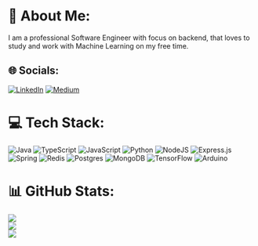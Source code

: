 # 💫 About Me:
I am a professional Software Engineer with focus on backend, that loves to study and work with Machine Learning on my free time.


## 🌐 Socials:
[![LinkedIn](https://img.shields.io/badge/LinkedIn-%230077B5.svg?logo=linkedin&logoColor=white)](https://linkedin.com/in/https://www.linkedin.com/in/joao-sp/?locale=en_US) [![Medium](https://img.shields.io/badge/Medium-12100E?logo=medium&logoColor=white)](https://medium.com/@https://medium.com/@jrosajunior656) 

# 💻 Tech Stack:
![Java](https://img.shields.io/badge/java-%23ED8B00.svg?style=for-the-badge&logo=java&logoColor=white) ![TypeScript](https://img.shields.io/badge/typescript-%23007ACC.svg?style=for-the-badge&logo=typescript&logoColor=white) ![JavaScript](https://img.shields.io/badge/javascript-%23323330.svg?style=for-the-badge&logo=javascript&logoColor=%23F7DF1E) ![Python](https://img.shields.io/badge/python-3670A0?style=for-the-badge&logo=python&logoColor=ffdd54) ![NodeJS](https://img.shields.io/badge/node.js-6DA55F?style=for-the-badge&logo=node.js&logoColor=white) ![Express.js](https://img.shields.io/badge/express.js-%23404d59.svg?style=for-the-badge&logo=express&logoColor=%2361DAFB) ![Spring](https://img.shields.io/badge/spring-%236DB33F.svg?style=for-the-badge&logo=spring&logoColor=white) ![Redis](https://img.shields.io/badge/redis-%23DD0031.svg?style=for-the-badge&logo=redis&logoColor=white) ![Postgres](https://img.shields.io/badge/postgres-%23316192.svg?style=for-the-badge&logo=postgresql&logoColor=white) ![MongoDB](https://img.shields.io/badge/MongoDB-%234ea94b.svg?style=for-the-badge&logo=mongodb&logoColor=white) ![TensorFlow](https://img.shields.io/badge/TensorFlow-%23FF6F00.svg?style=for-the-badge&logo=TensorFlow&logoColor=white) ![Arduino](https://img.shields.io/badge/-Arduino-00979D?style=for-the-badge&logo=Arduino&logoColor=white)
# 📊 GitHub Stats:
![](https://github-readme-stats.vercel.app/api?username=JoaoCarlosRosaJunior&theme=dark&hide_border=false&include_all_commits=true&count_private=false)<br/>
![](https://github-readme-streak-stats.herokuapp.com/?user=JoaoCarlosRosaJunior&theme=dark&hide_border=false)<br/>
![](https://github-readme-stats.vercel.app/api/top-langs/?username=JoaoCarlosRosaJunior&theme=dark&hide_border=false&include_all_commits=true&count_private=false&layout=compact&exclude_repo=LojaRoupas,LojaDeRoupas,LabSI02,to-dos,to-dos2.0)



